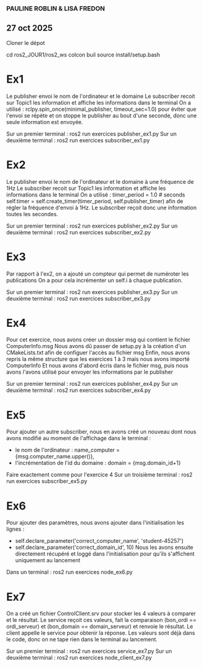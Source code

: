 ### PAULINE ROBLIN & LISA FREDON
## 27 oct 2025

Cloner le dépot 

cd ros2_JOUR1/ros2_ws
colcon buil 
source install/setup.bash

# Ex1 
Le publisher envoi le nom de l'ordinateur et le domaine 
Le subscriber recoit sur Topic1 les information et affiche les informations dans le terminal 
On a utilisé : rclpy.spin_once(minimal_publisher, timeout_sec=1.0) pour éviter que l'envoi se répète et on stoppe le publisher au bout d'une seconde, donc une seule information est envoyée. 

Sur un premier terminal  : ros2 run exercices publisher_ex1.py
Sur un deuxième terminal  : ros2 run exercices subscriber_ex1.py

# Ex2
Le publisher envoi le nom de l'ordinateur et le domaine à une fréquence de 1Hz
Le subscriber recoit sur Topic1 les information et affiche les informations dans le terminal 
On a utilisé : timer_period = 1.0  # seconds
        self.timer = self.create_timer(timer_period, self.publisher_timer)
afin de régler la fréquence d'envoi à 1Hz. Le subscriber reçoit donc une information toutes les secondes.

Sur un premier terminal  : ros2 run exercices publisher_ex2.py
Sur un deuxième terminal  : ros2 run exercices subscriber_ex2.py

# Ex3
Par rapport à l'ex2, on a ajouté un compteur qui permet de numéroter les publications 
On a pour cela incrémenter un self.i à chaque publication.

Sur un premier terminal  : ros2 run exercices publisher_ex3.py
Sur un deuxième terminal  : ros2 run exercices subscriber_ex3.py

# Ex4
Pour cet exercice, nous avons créer un dossier msg qui contient le fichier ComputerInfo.msg 
Nous avons dû passer de setup.py à la création d'un CMakeLists.txt afin de configuer l'accès au fichier msg
Enfin, nous avons repris la même structure que les exercices 1 à 3 mais nous avons importé ComputerInfo 
Et nous avons d'abord écris dans le fichier msg, puis nous avons l'avons utilisé pour envoyer les informations par le publisher

Sur un premier terminal  : ros2 run exercices publisher_ex4.py
Sur un deuxième terminal  : ros2 run exercices subscriber_ex4.py

# Ex5
Pour ajouter un autre subscriber, nous en avons créé un nouveau dont nous avons modifié au moment de l'affichage dans le terminal : 
- le nom de l'ordinateur  : name_computer = {msg.computer_name.upper()}, 
- l'incrémentation de l'id du domaine : domain = {msg.domain_id+1}

Faire exactement comme pour l'exercice 4 
Sur un troisième terminal  : ros2 run exercices subscriber_ex5.py

# Ex6
Pour ajouter des paramètres, nous avons ajouter dans l'initialisation les lignes : 
- self.declare_parameter('correct_computer_name', 'student-45257')
- self.declare_parameter('correct_domain_id', 10)
Nous les avons ensuite directement récupéré et loggé dans l'initialisation pour qu'ils s'affichent uniquement au lancement 

Dans un terminal : ros2 run exercices node_ex6.py

# Ex7
On a créé un fichier ControlClient.srv pour stocker les 4 valeurs à comparer et le résultat.
Le service reçoit ces valeurs, fait la comparaison (bon_ordi == ordi_serveur) et (bon_domain == domain_serveur) et renvoie le résultat.
Le client appelle le service pour obtenir la réponse.
Les valeurs sont déjà dans le code, donc on ne tape rien dans le terminal au lancement.

Sur un premier terminal  : ros2 run exercices service_ex7.py
Sur un deuxième terminal  : ros2 run exercices node_client_ex7.py
